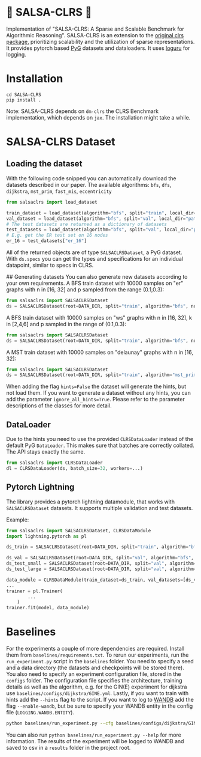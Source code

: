 # 💃 SALSA-CLRS 💃

Implementation of "SALSA-CLRS: A Sparse and Scalable Benchmark for Algorithmic Reasoning". SALSA-CLRS is an extension to the [original clrs package](https://github.com/deepmind/clrs), prioritizing scalability and the utilization of sparse representations. It provides pytorch based [PyG](https://www.pyg.org) datasets and dataloaders. It uses [loguru](https://loguru.readthedocs.io) for logging.

# Installation
```
cd SALSA-CLRS
pip install . 
```
Note: SALSA-CLRS depends on `dm-clrs` the CLRS Benchmark implementation, which depends on `jax`. The installation might take a while.

# SALSA-CLRS Dataset

## Loading the dataset
With the following code snipped you can automatically download the datasets described in our paper.
The available algorithms: `bfs`, `dfs`, `dijkstra`, `mst_prim`, `fast_mis`, `eccentricity`

```python
from salsaclrs import load_dataset

train_dataset = load_dataset(algorithm="bfs", split="train", local_dir="path/to/local/data/store")
val_dataset = load_dataset(algorithm="bfs", split="val", local_dir="path/to/local/data/store")
# The test datasets are returned as a dictionary of datasets
test_datasets = load_dataset(algorithm="bfs", split="val", local_dir="path/to/local/data/store")
# E.g. get the ER test set on 16 nodes
er_16 = test_datasets["er_16"]
```
All of the returned objects are of type `SALSACLRSDataset`, a PyG dataset. With `ds.specs` you can get the types and specifications for an individual datapoint, similar to specs in CLRS. 

## Generating datasets
You can also generate new datasets according to your own requirements. A BFS train dataset with 10000 samples on "er" graphs with n in [16, 32] and p sampled from the range (0.1,0.3):
```python
from salsaclrs import SALSACLRSDataset
ds = SALSACLRSDataset(root=DATA_DIR, split="train", algorithm="bfs", num_samples=10000, graph_generator="er", graph_generator_kwargs={"n": [16, 32], "p_range": (0.1, 0.3)}, hints=True)
```

A BFS train dataset with 10000 samples on "ws" graphs with n in [16, 32], k in [2,4,6] and p sampled in the range of (0.1,0.3):
```python
from salsaclrs import SALSACLRSDataset
ds = SALSACLRSDataset(root=DATA_DIR, split="train", algorithm="bfs", num_samples=10000, graph_generator="ws", graph_generator_kwargs={"n": [16, 32], "k": [2,4,6], "p_range": (0.1, 0.3)}, hints=True)
```


A MST train dataset with 10000 samples on "delaunay" graphs with n in [16, 32]:
```python
from salsaclrs import SALSACLRSDataset
ds = SALSACLRSDataset(root=DATA_DIR, split="train", algorithm="mst_prim", num_samples=10000, graph_generator="delaunay", graph_generator_kwargs={"n": [16, 32]}, hints=True)
```

When adding the flag `hints=False` the dataset will generate the hints, but not load them. If you want to generate a dataset without any hints, you can add the parameter `ignore_all_hints=True`. Please refer to the parameter descriptions of the classes for more detail.

## DataLoader

Due to the hints you need to use the provided `CLRSDataLoader` instead of the default PyG `DataLoader`. This makes sure that batches are correctly collated. The API stays exactly the same.
```python
from salsaclrs import CLRSDataLoader
dl = CLRSDataLoader(ds, batch_size=32, workers=...)
```

## Pytorch Lightning

The library provides a pytorch lightning datamodule, that works with `SALSACLRSDataset` datasets. It supports multiple validation and test datasets.

Example:
```python
from salsaclrs import SALSACLRSDataset, CLRSDataModule
import lightning.pytorch as pl

ds_train = SALSACLRSDataset(root=DATA_DIR, split="train", algorithm="bfs", num_samples=10000, graph_generator="er", ignore_all_hints=False, hints=True, graph_generator_kwargs={"n": [16,32], "p": [0.1, 0.2,0.3]})

ds_val = SALSACLRSDataset(root=DATA_DIR, split="val", algorithm="bfs", num_samples=100, graph_generator="er", ignore_all_hints=False, hints=True,graph_generator_kwargs={"n": [32], "p": [0.1, 0.2,0.3]})
ds_test_small = SALSACLRSDataset(root=DATA_DIR, split="val", algorithm="bfs", num_samples=100, graph_generator="er", ignore_all_hints=False, hints=True, graph_generator_kwargs={"n": [32], "p": [0.1, 0.2,0.3]})
ds_test_large = SALSACLRSDataset(root=DATA_DIR, split="val", algorithm="bfs", num_samples=100, graph_generator="er", ignore_all_hints=False, hints=True, graph_generator_kwargs={"n": [128], "p": [0.1, 0.2,0.3]})

data_module = CLRSDataModule(train_dataset=ds_train, val_datasets=[ds_val], test_datasets=[ds_test_small, ds_test_large])
...
trainer = pl.Trainer(
        ...
    )
trainer.fit(model, data_module)
```


# Baselines

For the experiments a couple of more dependencies are required. Install them from `baselines/requirements.txt`. To rerun our experiments, run the `run_experiment.py` script in the `baselines` folder. You need to specify a seed and a data directory (the datasets and checkpoints will be stored there). You also need to specify an experiment configuration file, stored in the `configs` folder. The configuration file specifies the architecture, training details as well as the algorithm, e.g. for the GIN(E) experiment for dijkstra use `baselines/configs/dijkstra/GINE.yml`. Lastly, if you want to train with hints add the `--hints` flag to the script. If you want to log to [WANDB](https://wandb.ai) add the flag `--enable-wandb`, but be sure to specify your WANDB entity in the config file (`LOGGING.WANDB.ENTITY`). 
```bash
python baselines/run_experiment.py --cfg baselines/configs/dijkstra/GINE.yml --seed 42 --data-dir path/to/data/store --enable-wandb --hints
```
You can also run `python baselines/run_experiment.py --help` for more information. The results of the experiment will be logged to WANDB and saved to csv in a `results` folder in the project root.
